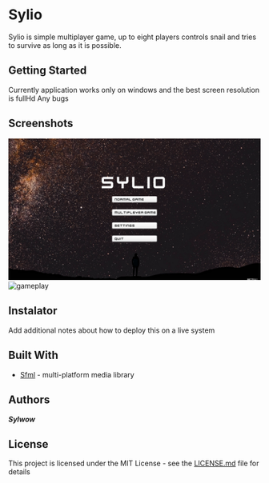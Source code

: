 # Sylio

Sylio is simple multiplayer game, up to eight players controls snail and tries to survive as long as it is possible.

## Getting Started

Currently application works only on windows and the best screen resolution is fullHd
Any bugs 

## Screenshots
![main menu](ScreenShots/mainMenu.png)
![gameplay](https://github.com/sylwow/Sylio/ScreenShots/inGame.png)
## Instalator



Add additional notes about how to deploy this on a live system

## Built With

* [Sfml](https://www.sfml-dev.org/) - multi-platform media library

## Authors

***Sylwow***

## License

This project is licensed under the MIT License - see the [LICENSE.md](LICENSE.md) file for details

